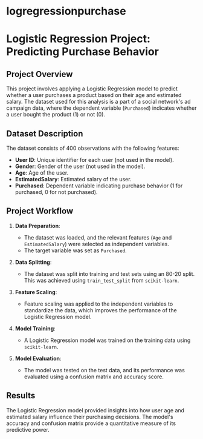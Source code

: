 # logregressionpurchase
# Logistic Regression Project: Predicting Purchase Behavior

## Project Overview

This project involves applying a Logistic Regression model to predict whether a user purchases a product based on their age and estimated salary. The dataset used for this analysis is a part of a social network's ad campaign data, where the dependent variable (`Purchased`) indicates whether a user bought the product (1) or not (0).

## Dataset Description

The dataset consists of 400 observations with the following features:

- **User ID**: Unique identifier for each user (not used in the model).
- **Gender**: Gender of the user (not used in the model).
- **Age**: Age of the user.
- **EstimatedSalary**: Estimated salary of the user.
- **Purchased**: Dependent variable indicating purchase behavior (1 for purchased, 0 for not purchased).

## Project Workflow

1. **Data Preparation**: 
   - The dataset was loaded, and the relevant features (`Age` and `EstimatedSalary`) were selected as independent variables.
   - The target variable was set as `Purchased`.

2. **Data Splitting**:
   - The dataset was split into training and test sets using an 80-20 split. This was achieved using `train_test_split` from `scikit-learn`.

3. **Feature Scaling**:
   - Feature scaling was applied to the independent variables to standardize the data, which improves the performance of the Logistic Regression model.

4. **Model Training**:
   - A Logistic Regression model was trained on the training data using `scikit-learn`.

5. **Model Evaluation**:
   - The model was tested on the test data, and its performance was evaluated using a confusion matrix and accuracy score.

## Results

The Logistic Regression model provided insights into how user age and estimated salary influence their purchasing decisions. The model's accuracy and confusion matrix provide a quantitative measure of its predictive power.
